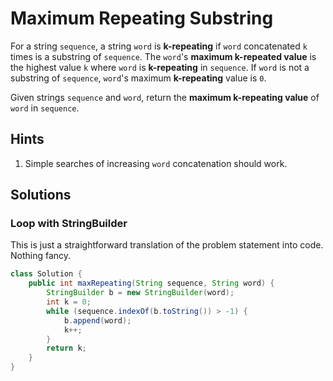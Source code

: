 # Maximum Repeating Substring

For a string `sequence`, a string `word` is **k-repeating** if `word`
concatenated `k` times is a substring of `sequence`. The `word`'s
**maximum k-repeated value** is the highest value `k` where `word` is
**k-repeating** in `sequence`. If `word` is not a substring of `sequence`,
`word`'s maximum **k-repeating** value is `0`.

Given strings `sequence` and `word`, return the **maximum k-repeating value**
of `word` in `sequence`.

## Hints

1. Simple searches of increasing `word` concatenation should work.

## Solutions

### Loop with StringBuilder

This is just a straightforward translation of the problem statement into code.
Nothing fancy.

```java
class Solution {
    public int maxRepeating(String sequence, String word) {
        StringBuilder b = new StringBuilder(word);
        int k = 0;
        while (sequence.indexOf(b.toString()) > -1) {
            b.append(word);
            k++;
        }
        return k;
    }
}
```
